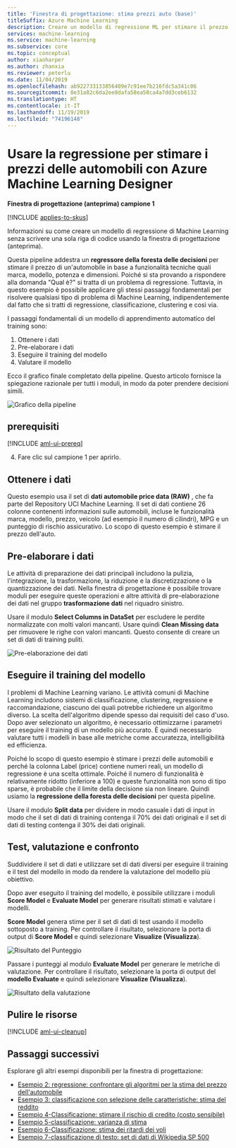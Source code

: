 ```yaml
---
title: 'Finestra di progettazione: stima prezzi auto (base)'
titleSuffix: Azure Machine Learning
description: Creare un modello di regressione ML per stimare il prezzo di un'automobile senza scrivere una singola riga di codice con Azure Machine Learning Designer.
services: machine-learning
ms.service: machine-learning
ms.subservice: core
ms.topic: conceptual
author: xiaoharper
ms.author: zhanxia
ms.reviewer: peterlu
ms.date: 11/04/2019
ms.openlocfilehash: ab922733133856409e7c91ee7b216fdc5a341c06
ms.sourcegitcommit: 8e31a82c6da2ee8dafa58ea58ca4a7dd3ceb6132
ms.translationtype: HT
ms.contentlocale: it-IT
ms.lasthandoff: 11/19/2019
ms.locfileid: "74196148"
---
```

# <a name="use-regression-to-predict-car-prices-with-azure-machine-learning-designer"></a>Usare la regressione per stimare i prezzi delle automobili con Azure Machine Learning Designer

**Finestra di progettazione (anteprima) campione 1**

[!INCLUDE [applies-to-skus](../../../includes/aml-applies-to-enterprise-sku.md)]

Informazioni su come creare un modello di regressione di Machine Learning senza scrivere una sola riga di codice usando la finestra di progettazione (anteprima).

Questa pipeline addestra un **regressore della foresta delle decisioni** per stimare il prezzo di un'automobile in base a funzionalità tecniche quali marca, modello, potenza e dimensioni. Poiché si sta provando a rispondere alla domanda "Qual è?" si tratta di un problema di regressione. Tuttavia, in questo esempio è possibile applicare gli stessi passaggi fondamentali per risolvere qualsiasi tipo di problema di Machine Learning, indipendentemente dal fatto che si tratti di regressione, classificazione, clustering e così via.

I passaggi fondamentali di un modello di apprendimento automatico del training sono:

1. Ottenere i dati
1. Pre-elaborare i dati
1. Eseguire il training del modello
1. Valutare il modello

Ecco il grafico finale completato della pipeline. Questo articolo fornisce la spiegazione razionale per tutti i moduli, in modo da poter prendere decisioni simili.

![Grafico della pipeline](media/how-to-ui-sample-regression-predict-automobile-price-basic/overall-graph.png)

## <a name="prerequisites"></a>prerequisiti

[!INCLUDE [aml-ui-prereq](../../../includes/aml-ui-prereq.md)]

4. Fare clic sul campione 1 per aprirlo.


## <a name="get-the-data"></a>Ottenere i dati

Questo esempio usa il set di **dati automobile price data (RAW)** , che fa parte del Repository UCI Machine Learning. Il set di dati contiene 26 colonne contenenti informazioni sulle automobili, incluse le funzionalità marca, modello, prezzo, veicolo (ad esempio il numero di cilindri), MPG e un punteggio di rischio assicurativo. Lo scopo di questo esempio è stimare il prezzo dell'auto.

## <a name="pre-process-the-data"></a>Pre-elaborare i dati

Le attività di preparazione dei dati principali includono la pulizia, l'integrazione, la trasformazione, la riduzione e la discretizzazione o la quantizzazione dei dati. Nella finestra di progettazione è possibile trovare moduli per eseguire queste operazioni e altre attività di pre-elaborazione dei dati nel gruppo **trasformazione dati** nel riquadro sinistro.

Usare il modulo **Select Columns in DataSet** per escludere le perdite normalizzate con molti valori mancanti. Usare quindi **Clean Missing data** per rimuovere le righe con valori mancanti. Questo consente di creare un set di dati di training puliti.

![Pre-elaborazione dei dati](./media/how-to-ui-sample-regression-predict-automobile-price-basic/data-processing.png)

## <a name="train-the-model"></a>Eseguire il training del modello

I problemi di Machine Learning variano. Le attività comuni di Machine Learning includono sistemi di classificazione, clustering, regressione e raccomandazione, ciascuno dei quali potrebbe richiedere un algoritmo diverso. La scelta dell'algoritmo dipende spesso dai requisiti del caso d'uso. Dopo aver selezionato un algoritmo, è necessario ottimizzarne i parametri per eseguire il training di un modello più accurato. È quindi necessario valutare tutti i modelli in base alle metriche come accuratezza, intelligibilità ed efficienza.

Poiché lo scopo di questo esempio è stimare i prezzi delle automobili e perché la colonna Label (price) contiene numeri reali, un modello di regressione è una scelta ottimale. Poiché il numero di funzionalità è relativamente ridotto (inferiore a 100) e queste funzionalità non sono di tipo sparse, è probabile che il limite della decisione sia non lineare. Quindi usiamo la **regressione della foresta delle decisioni** per questa pipeline.

Usare il modulo **Split data** per dividere in modo casuale i dati di input in modo che il set di dati di training contenga il 70% dei dati originali e il set di dati di testing contenga il 30% dei dati originali.

## <a name="test-evaluate-and-compare"></a>Test, valutazione e confronto

Suddividere il set di dati e utilizzare set di dati diversi per eseguire il training e il test del modello in modo da rendere la valutazione del modello più obiettivo.

Dopo aver eseguito il training del modello, è possibile utilizzare i moduli **Score Model** e **Evaluate Model** per generare risultati stimati e valutare i modelli.

**Score Model** genera stime per il set di dati di test usando il modello sottoposto a training. Per controllare il risultato, selezionare la porta di output di **Score Model** e quindi selezionare **Visualize (Visualizza**).

![Risultato del Punteggio](./media/how-to-ui-sample-regression-predict-automobile-price-basic/score-result.png)

Passare i punteggi al modulo **Evaluate Model** per generare le metriche di valutazione. Per controllare il risultato, selezionare la porta di output del **modello Evaluate** e quindi selezionare **Visualize (Visualizza**).

![Risultato della valutazione](./media/how-to-ui-sample-regression-predict-automobile-price-basic/evaluate-result.png)

## <a name="clean-up-resources"></a>Pulire le risorse

[!INCLUDE [aml-ui-cleanup](../../../includes/aml-ui-cleanup.md)]

## <a name="next-steps"></a>Passaggi successivi

Esplorare gli altri esempi disponibili per la finestra di progettazione:

- [Esempio 2: regressione: confrontare gli algoritmi per la stima del prezzo dell'automobile](how-to-designer-sample-regression-automobile-price-compare-algorithms.md)
- [Esempio 3: classificazione con selezione delle caratteristiche: stima del reddito](how-to-designer-sample-classification-predict-income.md)
- [Esempio 4-Classificazione: stimare il rischio di credito (costo sensibile)](how-to-designer-sample-classification-credit-risk-cost-sensitive.md)
- [Esempio 5-classificazione: varianza di stima](how-to-designer-sample-classification-churn.md)
- [Esempio 6-Classificazione: stima dei ritardi dei voli](how-to-designer-sample-classification-flight-delay.md)
- [Esempio 7-classificazione di testo: set di dati di Wikipedia SP 500](how-to-designer-sample-text-classification.md)